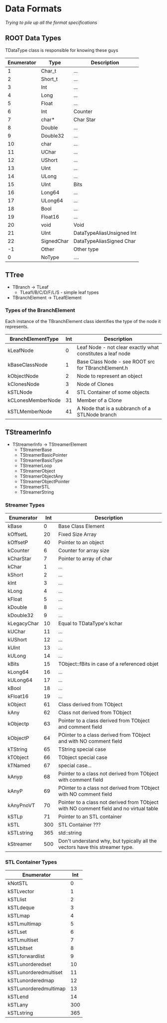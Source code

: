 # Data Formats
*Trying to pile up all the format specifications*

## ROOT Data Types
TDataType class is responsible for knowing these guys

Enumerator | Type | Description
-----------|------|------------
1 | Char\_t | ...
2 | Short\_t | ...
3 | Int | ...
4 | Long | ...
5 | Float | ...
6 | Int | Counter
7 | char\* | Char Star
8 | Double | ...
9 | Double32 | ...
10 | char | ...
11 | UChar | ...
12 | UShort | ...
13 | UInt | ...
14 | ULong | ...
15 | UInt | Bits
16 | Long64 | ...
17 | ULong64 | ...
18 | Bool | ...
19 | Float16 | ...
20 | void | Void
21 | UInt | DataTypeAliasUnsigned Int
22 | SignedChar | DataTypeAliasSigned Char
-1 | Other | Other type
0 | NoType | ....

## TTree
- TBranch -> TLeaf
  - TLeafI/B/C/D/F/L/S - simple leaf types
- TBranchElement -> TLeafElement

### Types of the BranchElement
Each instance of the TBranchElement class identifies the type of the node it represents.

BranchElementType | Int | Description
------------------|-----|------------
kLeafNode         | 0 | Leaf Node - not clear exactly what constitutes a leaf node
kBaseClassNode    | 1 | Base Class Node - see ROOT src for TBranchElement.h
kObjectNode       | 2 | Node to represent an object
kClonesNode       | 3 | Node of Clones
kSTLNode          | 4 | STL Container of some objects
kCLonesMemberNode | 31 | Member of a Clone
kSTLMemberNode    | 41 | A Node that is a subbranch of a STLNode branch

## TStreamerInfo
- TStreamerInfo -> TStreamerElement
  - TStreamerBase
  - TStreamerBasicPointer
  - TStreamerBasicType
  - TStreamerLoop
  - TStreamerObject
  - TStreamerObjectAny
  - TStreamerObjectPointer
  - TStreamerSTL
  - TStreamerString

### Streamer Types
Enumerator | Int | Description
-----------|-----|------------
kBase | 0 | Base Class Element
kOffsetL | 20 | Fixed Size Array
kOffsetP | 40 | Pointer to an object
kCounter | 6 | Counter for array size
kCharStar | 7 | Pointer to array of char
kChar | 1 | ...
kShort | 2 | ...
kInt | 3 | ...
kLong | 4 | ...
kFloat | 5 | ...
kDouble | 8 | ...
kDouble32 | 9 | ...
kLegacyChar | 10 | Equal to TDataType's kchar
kUChar | 11 | ...
kUShort | 12 | ...
kUInt | 13 | ...
kULong | 14 | ...
kBits | 15 | TObject::fBits in case of a referenced objet
kLong64 | 16 | ...
kULong64 | 17 | ...
kBool | 18 | ...
kFloat16 | 19 | ...
kObject | 61 | Class derived from TObject
kAny | 62 | Class not derived from TObject
kObjectp | 63 | Pointer to a class derived from TObject and comment field
kObjectP | 64 | POinter to a class derived from TObject and with NO comment field
kTString | 65 | TString special case
kTObject | 66 | TObject special case
kTNamed | 67 | special case...
kAnyp | 68 | Pointer to a class not derived from TObject with comment field
kAnyP | 69 | POinter to a class not derived from TObject with NO comment field
kAnyPnoVT | 70 | Pointer to a class not derived from TObject with NO comment field and no virtual table
kSTLp | 71 | Pointer to an STL container
kSTL | 300 | STL Container ???
kSTLstring | 365 | std::string
kStreamer | 500 | Don't understand why, but typically all the vectors have this streamer type.

### STL Container Types
Enumerator | Int
-----------|----
kNotSTL | 0
kSTLvector | 1
kSTLlist | 2
kSTLdeque | 3
kSTLmap | 4
kSTLmultimap | 5
kSTLset | 6
kSTLmultiset | 7
kSTLbitset | 8
kSTLforwardlist | 9
kSTLunorderedset | 10
kSTLunorderedmultiset | 11
kSTLunorderedmap | 12
kSTLunorderedmultimap | 13
kSTLend | 14
kSTLany | 300
kSTLstring | 365
